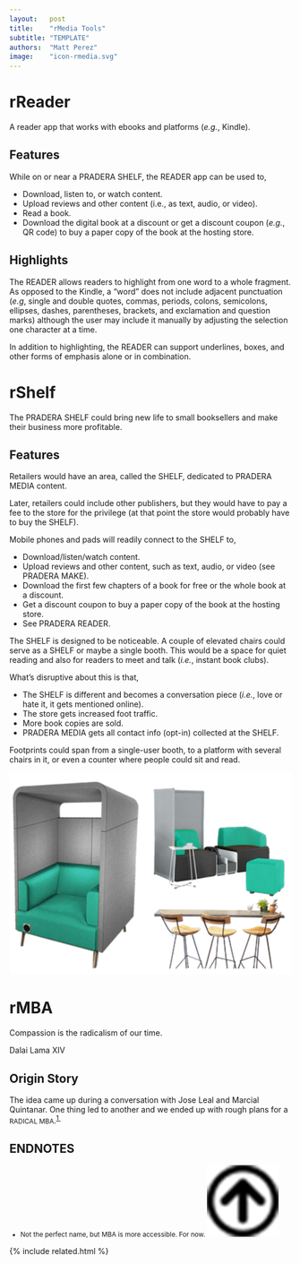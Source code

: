 ```yaml
---
layout:   post
title:    "rMedia Tools"
subtitle: "TEMPLATE"
authors:  "Matt Perez"
image:    "icon-rmedia.svg"
---
```


<div style="display: none;">
 <p>rMedia Tools.</p>
</div>

<h1>rReader</h1>
 <p>A reader app that works with ebooks and platforms (<em>e.g.</em>, Kindle).</p>
 <h2>Features</h2>
  <p>While on or near a PRADERA SHELF, the READER app can be used to,</p>
   <ul>
    <li>Download, listen to, or watch content.</li>
    <li>Upload reviews and other content (i.e., as text, audio, or video).</li>
    <li>Read a book.</li>
    <li>Download the digital book at a discount or get a discount coupon (<em>e.g.</em>, QR code) to buy a paper copy of the book at the hosting store.</li>
   </ul>
 <h2>Highlights</h2>
  <p>The READER allows readers to highlight from one word to a whole fragment. As opposed to the Kindle, a &ldquo;word&rdquo; does not include adjacent punctuation (<em>e.g</em>, single and double quotes, commas, periods, colons, semicolons, ellipses, dashes, parentheses, brackets, and exclamation and question marks) although the user may include it manually by adjusting the selection one character at a time.</p>
  <p>In addition to highlighting, the READER can support underlines, boxes, and other forms of emphasis alone or in combination.</p>

<h1>rShelf</h1>
 <p>The PRADERA SHELF could bring new life to small booksellers and make their business more profitable.</p>
 <h2>Features</h2>
  <p>Retailers would have an area, called the SHELF, dedicated to PRADERA MEDIA content.</p>
  <p>Later, retailers could include other publishers, but they would have to pay a fee to the store for the privilege (at that point the store would probably have to buy the SHELF).</p>
  <p>Mobile phones and pads will readily connect to the SHELF to,</p>
   <ul>
    <li>Download/listen/watch content.</li>
    <li>Upload reviews and other content, such as text, audio, or video (see PRADERA MAKE).</li>
    <li>Download the first few chapters of a book for free or the whole book at a discount.</li>
    <li>Get a discount coupon to buy a paper copy of the book at the hosting store.</li>
    <li>See PRADERA READER.</li>
   </ul>
  <p>The SHELF is designed to be noticeable. A couple of elevated chairs could serve as a SHELF or maybe a single booth. This would be a space for quiet reading and also for readers to meet and talk (<em>i.e.</em>, instant book clubs).</p>
  <p>What’s disruptive about this is that,</p>
   <ul>
    <li>The SHELF is different and becomes a conversation piece (<em>i.e.</em>, love or hate it, it gets mentioned online).</li>
    <li>The store gets increased foot traffic.</li>
    <li>More book copies are sold.</li>
    <li>PRADERA MEDIA gets all contact info (opt-in) collected at the SHELF.</li>
   </ul>
  <p>Footprints could span from a single-user booth, to a platform with several chairs in it, or even a counter where people could sit and read.</p>
  <div>
   <img
    src="/assets/img/pradera-reader.svg"
    alt="Three possible configurations for PRADERA READERs. One configuration is a comfortable padded chair within an enclosure. Another would be a cushioned love seath with a thin wall at one end of it. Yet another configuration would be a counter with high chairs."
    title="PRADERA Reader configurations."
   >
  </p>

<h1>rMBA</h1>
 <div class="_citation">
  <p>Compassion is the radicalism of our time.</p>
  <p id=_signature">Dalai Lama XIV</p>
 </div>
 <h2>Origin Story</h2>
  <p>The idea came up during a conversation with Jose Leal and Marcial Quintanar. One thing led to another and we ended up with rough plans for a <span style="font-size:smaller; ">RADICAL MBA</span>.<sup id="bm01"><a href="#en01">1&nbsp;</a></sup></p>
 <h2 class="_section">ENDNOTES</h2>
  <ul style="font-size:smaller; ">
   <li id="en01">
    <p class="_list-item">
     Not the perfect name, but MBA is more accessible. For now.
     <a class="_uparrow" href="#bm01"><img src="/assets/img/arrow-up-icon.png"></a>
    </p>
   </li>
  </ul>


{% include related.html %}
